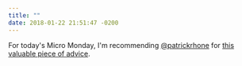 ```yaml
---
title: ""
date: 2018-01-22 21:51:47 -0200
---
```


For today's Micro Monday, I'm recommending [@patrickrhone](https://micro.blog/patrickrhone) for [this valuable piece of advice](https://patrickrhone.micro.blog/2018/01/22/my-micro-monday.html).